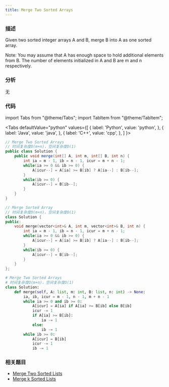 ```yaml
---
title: Merge Two Sorted Arrays
---
```


### 描述

Given two sorted integer arrays A and B, merge B into A as one sorted array.

Note:
You may assume that A has enough space to hold additional elements from B. The number of elements initialized in A and B are m and n respectively.

### 分析

无

### 代码

import Tabs from "@theme/Tabs";
import TabItem from "@theme/TabItem";

<Tabs
defaultValue="python"
values={[
{ label: 'Python', value: 'python', },
{ label: 'Java', value: 'java', },
{ label: 'C++', value: 'cpp', },
]
}>
<TabItem value="java">

```java
// Merge Two Sorted Arrays
// 时间复杂度O(m+n)，空间复杂度O(1)
public class Solution {
    public void merge(int[] A, int m, int[] B, int n) {
        int ia = m - 1, ib = n - 1, icur = m + n - 1;
        while(ia >= 0 && ib >= 0) {
            A[icur--] = A[ia] >= B[ib] ? A[ia--] : B[ib--];
        }
        while(ib >= 0) {
            A[icur--] = B[ib--];
        }
    }
}
```

</TabItem>
<TabItem value="cpp">

```cpp
// Merge Sorted Array
// 时间复杂度O(m+n)，空间复杂度O(1)
class Solution {
public:
    void merge(vector<int>& A, int m, vector<int>& B, int n) {
        int ia = m - 1, ib = n - 1, icur = m + n - 1;
        while(ia >= 0 && ib >= 0) {
            A[icur--] = A[ia] >= B[ib] ? A[ia--] : B[ib--];
        }
        while(ib >= 0) {
            A[icur--] = B[ib--];
        }
    }
};
```

</TabItem>

<TabItem value="python">

```python
# Merge Two Sorted Arrays
# 时间复杂度O(m+n)，空间复杂度O(1)
class Solution:
    def merge(self, A: list, m: int, B: list, n: int) -> None:
        ia, ib, icur = m - 1, n - 1, m + n - 1
        while ia >= 0 and ib >= 0:
            A[icur] = A[ia] if A[ia] >= B[ib] else B[ib]
            icur -= 1
            if A[ia] >= B[ib]:
                ia -= 1
            else:
                ib -= 1
        while ib >= 0:
            A[icur] = B[ib]
            icur -= 1
            ib -= 1
```

</TabItem>
</Tabs>

### 相关题目

- [Merge Two Sorted Lists](merge-two-sorted-lists.md)
- [Merge k Sorted Lists](merge-k-sorted-lists.md)
